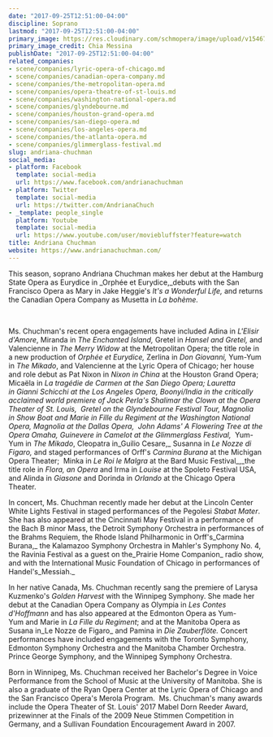 ```yaml
---
date: "2017-09-25T12:51:00-04:00"
discipline: Soprano
lastmod: "2017-09-25T12:51:00-04:00"
primary_image: https://res.cloudinary.com/schmopera/image/upload/v1546741084/media/2019/01/AndrianaChuchman.jpg
primary_image_credit: Chia Messina
publishDate: "2017-09-25T12:51:00-04:00"
related_companies:
- scene/companies/lyric-opera-of-chicago.md
- scene/companies/canadian-opera-company.md
- scene/companies/the-metropolitan-opera.md
- scene/companies/opera-theatre-of-st-louis.md
- scene/companies/washington-national-opera.md
- scene/companies/glyndebourne.md
- scene/companies/houston-grand-opera.md
- scene/companies/san-diego-opera.md
- scene/companies/los-angeles-opera.md
- scene/companies/the-atlanta-opera.md
- scene/companies/glimmerglass-festival.md
slug: andriana-chuchman
social_media:
- platform: Facebook
  template: social-media
  url: https://www.facebook.com/andrianachuchman
- platform: Twitter
  template: social-media
  url: https://twitter.com/AndrianaChuch
- _template: people_single
  platform: Youtube
  template: social-media
  url: https://www.youtube.com/user/moviebluffster?feature=watch
title: Andriana Chuchman
website: https://www.andrianachuchman.com/
---
```

This season, soprano Andriana Chuchman makes her debut at the Hamburg State Opera as Eurydice in _Orphée et Eurydice,_debuts with the San Francisco Opera as Mary in Jake Heggie's _It's a Wonderful Life,_ and returns the Canadian Opera Company as Musetta in _La bohème._

​

Ms. Chuchman's recent opera engagements have included Adina in _L'Elisir d'Amore_, Miranda in _The Enchanted Island,_ Gretel in _Hansel and Gretel,_ and Valencienne in _The Merry Widow_ at the Metropolitan Opera; the title role in a new production of _Orphée et Eurydice,_ Zerlina in _Don Giovanni,_ Yum-Yum in _The Mikado_, and Valencienne at the Lyric Opera of Chicago; her house and role debut as Pat Nixon in _Nixon in China_ at the Houston Grand Opera;  Micaëla in _La tragédie de Carmen _at the San Diego Opera; Lauretta in _Gianni Schicchi_ at the Los Angeles Opera, Boonyi/India in the critically acclaimed world premiere of Jack Perla's _Shalimar the Clown_ at the Opera Theater of St. Louis,  Gretel on the Glyndebourne Festival Tour, Magnolia in _Show Boat_ and Marie in _Fille du Regiment_ at the Washington National Opera, Magnolia at the Dallas Opera,  John Adams' _A Flowering Tree_ at the Opera Omaha, Guinevere in _Camelot_ at the Glimmerglass Festival_,_  Yum-Yum in _The Mikado_, Cleopatra in_Guilio Cesare,_ Susanna in _Le Nozze di Figaro,_ and staged performances of Orff's _Carmina Burana_ at the Michigan Opera Theater;  Minka in _Le Roi le Malgra_ at the Bard Music Festival_,_the title role in _Flora, an Opera_ and Irma in _Louise_ at the Spoleto Festival USA, and Alinda in _Giasone_ and Dorinda in _Orlando_ at the Chicago Opera Theater. 

In concert, Ms. Chuchman recently made her debut at the Lincoln Center White Lights Festival in staged performances of the Pegolesi _Stabat Mater_. She has also appeared at the Cincinnati May Festival in a performance of the Bach B minor Mass, the Detroit Symphony Orchestra in performances of the Brahms Requiem, the Rhode Island Philharmonic in Orff's_Carmina Burana,_ the Kalamazoo Symphony Orchestra in Mahler's Symphony No. 4, the Ravinia Festival as a guest on the_Prairie Home Companion_ radio show, and with the International Music Foundation of Chicago in performances of Handel's_Messiah._

In her native Canada, Ms. Chuchman recently sang the premiere of Larysa Kuzmenko's _Golden Harvest_ with the Winnipeg Symphony. She made her debut at the Canadian Opera Company as Olympia in _Les Contes d'Hoffmann_ and has also appeared at the Edmonton Opera as Yum-Yum and Marie in _La Fille du Regiment_; and at the Manitoba Opera as Susana in_Le Nozze de Figaro_ and Pamina in _Die Zauberflöte._ Concert performances have included engagements with the Toronto Symphony, Edmonton Symphony Orchestra and the Manitoba Chamber Orchestra. Prince George Symphony, and the Winnipeg Symphony Orchestra.

Born in Winnipeg, Ms. Chuchman received her Bachelor's Degree in Voice Performance from the School of Music at the University of Manitoba. She is also a graduate of the Ryan Opera Center at the Lyric Opera of Chicago and the San Francisco Opera's Merola Program.  Ms. Chuchman's many awards include the Opera Theater of St. Louis' 2017 Mabel Dorn Reeder Award, prizewinner at the Finals of the 2009 Neue Stimmen Competition in Germany, and a Sullivan Foundation Encouragement Award in 2007.